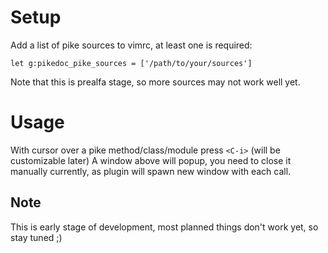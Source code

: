 
# Setup

Add a list of pike sources to vimrc, at least one is required:

```
let g:pikedoc_pike_sources = ['/path/to/your/sources']
```

Note that this is prealfa stage, so more sources may not work well yet.

# Usage

With cursor over a pike method/class/module press `<C-i>` (will be customizable later)
A window above will popup, you need to close it manually currently, as plugin will
spawn new window with each call.

## Note

This is early stage of development, most planned things don't work yet, so stay tuned ;)

